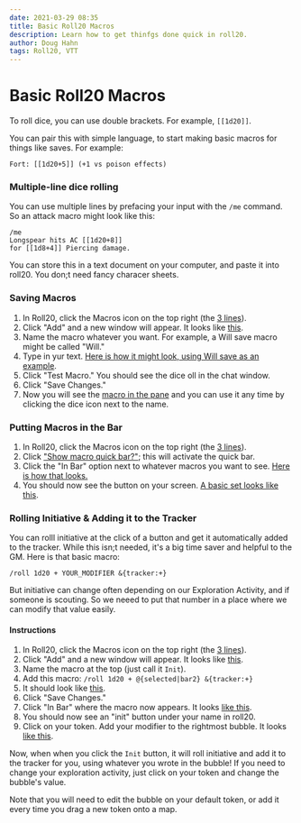 ```yaml
---
date: 2021-03-29 08:35
title: Basic Roll20 Macros
description: Learn how to get thinfgs done quick in roll20.
author: Doug Hahn
tags: Roll20, VTT
---
```

# Basic Roll20 Macros

To roll dice, you can use double brackets. For example, `[[1d20]]`.

You can pair this with simple language, to start making basic macros for things like saves. For example:

```
Fort: [[1d20+5]] (+1 vs poison effects)
```

### Multiple-line dice rolling

You can use multiple lines by prefacing your input with the `/me` command. So an attack macro might look like this:

```
/me 
Longspear hits AC [[1d20+8]] 
for [[1d8+4]] Piercing damage.
```

You can store this in a text document on your computer, and paste it into roll20. You don;t need fancy characer sheets. 

### Saving Macros

1. In Roll20, click the Macros icon on the top right (the [3 lines](https://share.getcloudapp.com/OAuW5oYN)). 
2. Click "Add" and a new window will appear. It looks like [this](https://share.getcloudapp.com/mXu1P76k).
3. Name the macro whatever you want. For example, a Will save macro might be called "Will."
4. Type in yur text. [Here is how it might look, using Will save as an example](https://share.getcloudapp.com/5zuA95YL).
5. Click "Test Macro." You should see the dice oll in the chat window. 
6. Click "Save Changes."
7. Now you will see the [macro in the pane](https://share.getcloudapp.com/Jru1nwOZ) and you can use it any time by clicking the dice icon next to the name.

### Putting Macros in the Bar
1. In Roll20, click the Macros icon on the top right (the [3 lines](https://share.getcloudapp.com/OAuW5oYN)). 
2. Click ["Show macro quick bar?"](https://share.getcloudapp.com/Qwu92QBY); this will activate the quick bar. 
3. Click the "In Bar" option next to whatever macros you want to see. [Here is how that looks.](https://share.getcloudapp.com/6quQvD11)
4. You should now see the button on your screen. [A basic set looks like this](https://share.getcloudapp.com/ApuREOBr).

### Rolling Initiative & Adding it to the Tracker 
You can rolll initiative at the click of a button and get it automatically added to the tracker. While this isn;t needed, it's a big time saver and helpful to the GM. Here is that basic macro:

```
/roll 1d20 + YOUR_MODIFIER &{tracker:+}
```

But initiative can change often depending on our Exploration Activity, and if someone is scouting. So we neeed to put that number in a place where we can modify that value easily. 

#### Instructions

1. In Roll20, click the Macros icon on the top right (the [3 lines](https://share.getcloudapp.com/OAuW5oYN)). 
2. Click "Add" and a new window will appear. It looks like [this](https://share.getcloudapp.com/mXu1P76k).
3. Name the macro at the top (just call it `Init`).
4. Add this macro: `/roll 1d20 + @{selected|bar2} &{tracker:+}`
5. It should look like [this](https://share.getcloudapp.com/d5uPogG8).
6. Click "Save Changes."
7. Click "In Bar" where the macro now appears. It looks [like this](https://share.getcloudapp.com/d5uPoDrw).
8. You should now see an "init" button under your name in roll20.
9. Click on your token. Add your modifier to the rightmost bubble. It looks [like this](https://share.getcloudapp.com/mXu5eGZ1).

Now, when when you click the `Init` button, it will roll initiative and add it to the tracker for you, using whatever you wrote in the bubble! If you need to change your exploration activity, just click on your token and change the bubble's value. 

Note that you will need to edit the bubble on your default token, or add it every time you drag a new token onto a map. 
